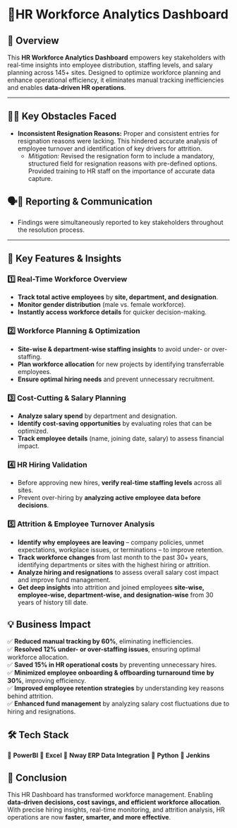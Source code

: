 # 💼**HR Workforce Analytics Dashboard**

## 🚀 Overview  
This **HR Workforce Analytics Dashboard** empowers key stakeholders with real-time insights into employee distribution, staffing levels, and salary planning across 145+ sites. Designed to optimize workforce planning and enhance operational efficiency, it eliminates manual tracking inefficiencies and enables **data-driven HR operations**.  

---------------------------------------------------------------------------------------------------------

## 🧗‍♂️ **Key Obstacles Faced** 
*   **Inconsistent Resignation Reasons:** Proper and consistent entries for resignation reasons were lacking. This hindered accurate analysis of employee turnover and identification of key drivers for attrition.
    *   *Mitigation:* Revised the resignation form to include a mandatory, structured field for resignation reasons with pre-defined options. Provided training to HR staff on the importance of accurate data capture.

<!-- 

*   **Data Privacy and Security Concerns:** HR data contains sensitive employee information, requiring careful consideration of privacy regulations.
    *   *Mitigation:* Implemented role-based access control and anonymization techniques to protect sensitive data.
 
⚠️⚠️⚠️⚠️ 🎟️🎟️🎟️🎟️🎟️🎟️🎟️🎟️🎟️🎟️🎟️🎟️🎟️🎟️🎟️ha point tevhach lihshil jevha tule row level securuty feature yeun jail ,ki koanala kashyache rights dyache mahnun  "   -->



## 🗣️📝 Reporting & Communication 
- Findings were simultaneously reported to key stakeholders throughout the resolution process.


---------------------------------------------------------------------------------------------------------

## 🎯 **Key Features & Insights**  

### 1️⃣ **Real-Time Workforce Overview**  
- **Track total active employees** by **site, department, and designation**.  
- **Monitor gender distribution** (male vs. female workforce).  
- **Instantly access workforce details** for quicker decision-making.  

### 2️⃣ **Workforce Planning & Optimization**  
- **Site-wise & department-wise staffing insights** to avoid under- or over-staffing.  
- **Plan workforce allocation** for new projects by identifying transferrable employees.  
- **Ensure optimal hiring needs** and prevent unnecessary recruitment.  

### 3️⃣ **Cost-Cutting & Salary Planning**  
- **Analyze salary spend** by department and designation.  
- **Identify cost-saving opportunities** by evaluating roles that can be optimized.  
- **Track employee details** (name, joining date, salary) to assess financial impact.  

### 4️⃣ **HR Hiring Validation**  
- Before approving new hires, **verify real-time staffing levels** across all sites.  
- Prevent over-hiring by **analyzing active employee data before decisions**.  

### 5️⃣ **Attrition & Employee Turnover Analysis**  
- **Identify why employees are leaving** – company policies, unmet expectations, workplace issues, or terminations – to improve retention.  
- **Track workforce changes** from last month to the past 30+ years, identifying departments or sites with the highest hiring or attrition.  
- **Analyze hiring and resignations** to assess overall salary cost impact and improve fund management.  
- **Get deep insights** into attrition and joined employees **site-wise, employee-wise, department-wise, and designation-wise** from 30 years of history till date.  

## 💡 **Business Impact**  
✅ **Reduced manual tracking by 60%**, eliminating inefficiencies.  
✅ **Resolved 12% under- or over-staffing issues**, ensuring optimal workforce allocation.  
✅ **Saved 15% in HR operational costs** by preventing unnecessary hires.  
✅ **Minimized employee onboarding & offboarding turnaround time by 30%**, improving efficiency.  
✅ **Improved employee retention strategies** by understanding key reasons behind attrition.  
✅ **Enhanced fund management** by analyzing salary cost fluctuations due to hiring and resignations.  

## 🛠 **Tech Stack**   
🔹 **PowerBI** 
🔹 **Excel** 
🔹 **Nway ERP Data Integration**
🔹 **Python**
🔹 **Jenkins**  

## 📌 **Conclusion**  
This HR Dashboard has transformed workforce management. Enabling **data-driven decisions, cost savings, and efficient workforce allocation**. With precise hiring insights, real-time monitoring, and attrition analysis, HR operations are now **faster, smarter, and more effective**.
